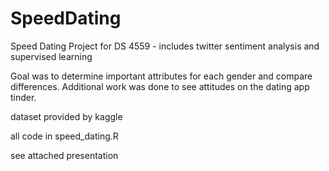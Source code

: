 # SpeedDating
Speed Dating Project for DS 4559 - includes twitter sentiment analysis and supervised learning

Goal was to determine important attributes for each gender and compare differences. Additional work was done to see attitudes on the dating app tinder. 


dataset provided by kaggle

all code in speed_dating.R

see attached presentation
